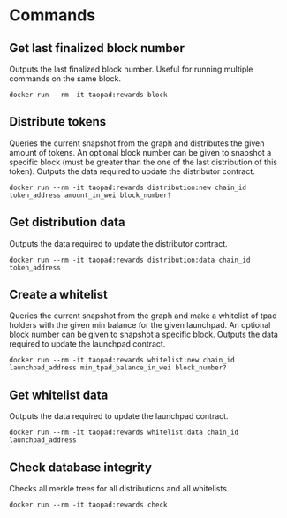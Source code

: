 # Commands

## Get last finalized block number

Outputs the last finalized block number. Useful for running multiple commands on the same block.

`docker run --rm -it taopad:rewards block`

## Distribute tokens

Queries the current snapshot from the graph and distributes the given amount of tokens. An optional block number can be given to snapshot a specific block (must be greater than the one of the last distribution of this token). Outputs the data required to update the distributor contract.

`docker run --rm -it taopad:rewards distribution:new chain_id token_address amount_in_wei block_number?`

## Get distribution data

Outputs the data required to update the distributor contract.

`docker run --rm -it taopad:rewards distribution:data chain_id token_address`

## Create a whitelist

Queries the current snapshot from the graph and make a whitelist of tpad holders with the given min balance for the given launchpad. An optional block number can be given to snapshot a specific block. Outputs the data required to update the launchpad contract.

`docker run --rm -it taopad:rewards whitelist:new chain_id launchpad_address min_tpad_balance_in_wei block_number?`

## Get whitelist data

Outputs the data required to update the launchpad contract.

`docker run --rm -it taopad:rewards whitelist:data chain_id launchpad_address`

## Check database integrity

Checks all merkle trees for all distributions and all whitelists.

`docker run --rm -it taopad:rewards check`
